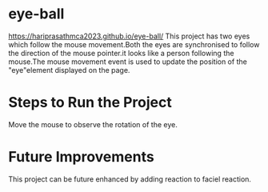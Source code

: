 # eye-ball


 https://hariprasathmca2023.github.io/eye-ball/
 This project has two eyes which follow the mouse movement.Both the eyes are synchronised to follow the direction of the mouse pointer.it looks like a person following the mouse.The mouse movement event is used to update the position of the "eye"element displayed on the page.
 
# Steps to Run the Project
Move the mouse to observe the rotation of the eye.
# Future Improvements
This project can be future enhanced by adding reaction to faciel reaction.
